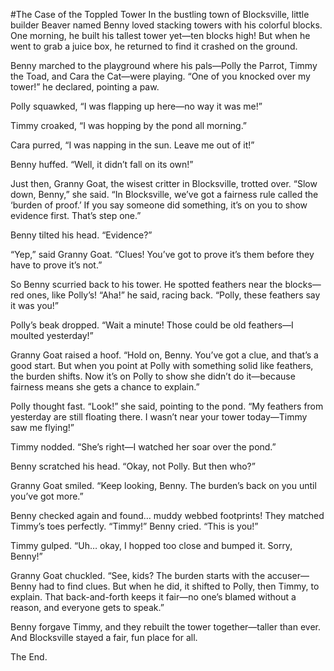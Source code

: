 #The Case of the Toppled Tower
In the bustling town of Blocksville, little builder Beaver named Benny loved stacking towers with his colorful blocks. One morning, he built his tallest tower yet—ten blocks high! But when he went to grab a juice box, he returned to find it crashed on the ground.

Benny marched to the playground where his pals—Polly the Parrot, Timmy the Toad, and Cara the Cat—were playing. “One of you knocked over my tower!” he declared, pointing a paw.

Polly squawked, “I was flapping up here—no way it was me!”

Timmy croaked, “I was hopping by the pond all morning.”

Cara purred, “I was napping in the sun. Leave me out of it!”

Benny huffed. “Well, it didn’t fall on its own!”

Just then, Granny Goat, the wisest critter in Blocksville, trotted over. “Slow down, Benny,” she said. “In Blocksville, we’ve got a fairness rule called the ‘burden of proof.’ If you say someone did something, it’s on you to show evidence first. That’s step one.”

Benny tilted his head. “Evidence?”

“Yep,” said Granny Goat. “Clues! You’ve got to prove it’s them before they have to prove it’s not.”

So Benny scurried back to his tower. He spotted feathers near the blocks—red ones, like Polly’s! “Aha!” he said, racing back. “Polly, these feathers say it was you!”

Polly’s beak dropped. “Wait a minute! Those could be old feathers—I moulted yesterday!”

Granny Goat raised a hoof. “Hold on, Benny. You’ve got a clue, and that’s a good start. But when you point at Polly with something solid like feathers, the burden shifts. Now it’s on Polly to show she didn’t do it—because fairness means she gets a chance to explain.”

Polly thought fast. “Look!” she said, pointing to the pond. “My feathers from yesterday are still floating there. I wasn’t near your tower today—Timmy saw me flying!”

Timmy nodded. “She’s right—I watched her soar over the pond.”

Benny scratched his head. “Okay, not Polly. But then who?”

Granny Goat smiled. “Keep looking, Benny. The burden’s back on you until you’ve got more.”

Benny checked again and found… muddy webbed footprints! They matched Timmy’s toes perfectly. “Timmy!” Benny cried. “This is you!”

Timmy gulped. “Uh… okay, I hopped too close and bumped it. Sorry, Benny!”

Granny Goat chuckled. “See, kids? The burden starts with the accuser—Benny had to find clues. But when he did, it shifted to Polly, then Timmy, to explain. That back-and-forth keeps it fair—no one’s blamed without a reason, and everyone gets to speak.”

Benny forgave Timmy, and they rebuilt the tower together—taller than ever. And Blocksville stayed a fair, fun place for all.

The End.

